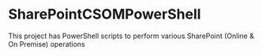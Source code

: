 # SharePointCSOMPowerShell
This project has PowerShell scripts to perform various SharePoint (Online &amp; On Premise) operations
